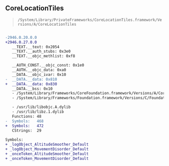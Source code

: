 ## CoreLocationTiles

> `/System/Library/PrivateFrameworks/CoreLocationTiles.framework/Versions/A/CoreLocationTiles`

```diff

-2946.0.20.0.0
+2946.0.27.0.0
   __TEXT.__text: 0x2054
   __TEXT.__auth_stubs: 0x3e0
   __TEXT.__objc_methlist: 0xf8

   __AUTH_CONST.__objc_const: 0x1e0
   __AUTH.__objc_data: 0xa0
   __DATA.__objc_ivar: 0x10
-  __DATA.__data: 0x810
+  __DATA.__data: 0x830
   __DATA.__bss: 0x10
   - /System/Library/Frameworks/CoreFoundation.framework/Versions/A/CoreFoundation
   - /System/Library/Frameworks/Foundation.framework/Versions/C/Foundation

   - /usr/lib/libobjc.A.dylib
   - /usr/lib/libz.1.dylib
   Functions: 48
-  Symbols:   468
+  Symbols:   472
   CStrings:  29
 
Symbols:
+ _logObject_AltitudeSmoother_Default
+ _logObject_MovementDisorder_Default
+ _onceToken_AltitudeSmoother_Default
+ _onceToken_MovementDisorder_Default

```
